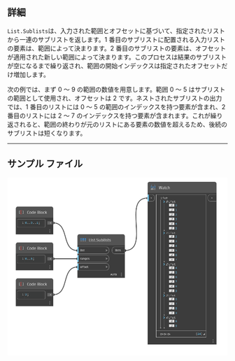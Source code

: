 ## 詳細
`List.Sublists`は、入力された範囲とオフセットに基づいて、指定されたリストから一連のサブリストを返します。1 番目のサブリストに配置される入力リストの要素は、範囲によって決まります。2 番目のサブリストの要素は、オフセットが適用された新しい範囲によって決まります。このプロセスは結果のサブリストが空になるまで繰り返され、範囲の開始インデックスは指定されたオフセットだけ増加します。

次の例では、まず 0 ～ 9 の範囲の数値を用意します。範囲 0 ～ 5 はサブリストの範囲として使用され、オフセットは 2 です。ネストされたサブリストの出力では、1 番目のリストには 0 ～ 5 の範囲のインデックスを持つ要素が含まれ、2 番目のリストには 2 ～ 7 のインデックスを持つ要素が含まれます。これが繰り返されると、範囲の終わりが元のリストにある要素の数値を超えるため、後続のサブリストは短くなります。
___
## サンプル ファイル

![List.Sublists](./DSCore.List.Sublists_img.jpg)
